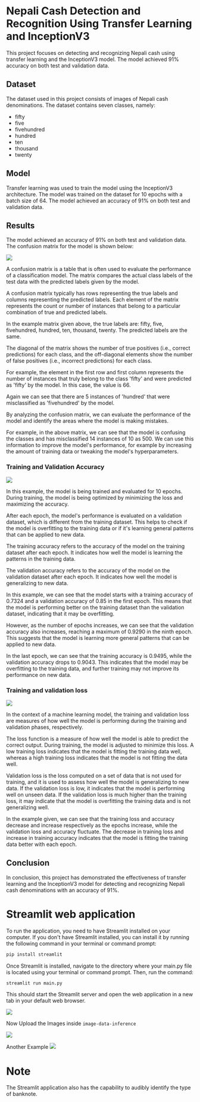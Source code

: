 # Nepali Cash Detection and Recognition Using Transfer Learning and InceptionV3
This project focuses on detecting and recognizing Nepali cash using transfer learning and the InceptionV3 model. The model achieved 91% accuracy on both test and validation data.

## Dataset
The dataset used in this project consists of images of Nepali cash denominations. The dataset contains seven classes, namely:

* fifty
* five
* fivehundred
* hundred
* ten
* thousand
* twenty

## Model
Transfer learning was used to train the model using the InceptionV3 architecture. The model was trained on the dataset for 10 epochs with a batch size of 64. The model achieved an accuracy of 91% on both test and validation data.

## Results
The model achieved an accuracy of 91% on both test and validation data. The confusion matrix for the model is shown below:

<img src = "./evaluation-images/confusion-matrix.png">


A confusion matrix is a table that is often used to evaluate the performance of a classification model. The matrix compares the actual class labels of the test data with the predicted labels given by the model.

A confusion matrix typically has rows representing the true labels and columns representing the predicted labels. Each element of the matrix represents the count or number of instances that belong to a particular combination of true and predicted labels.

In the example matrix given above, the true labels are: fifty, five, fivehundred, hundred, ten, thousand, twenty. The predicted labels are the same.

The diagonal of the matrix shows the number of true positives (i.e., correct predictions) for each class, and the off-diagonal elements show the number of false positives (i.e., incorrect predictions) for each class.

For example, the element in the first row and first column represents the number of instances that truly belong to the class 'fifty' and were predicted as 'fifty' by the model. In this case, the value is 66. 

Again we can see that there are 5 instances of 'hundred' that were misclassified as 'fivehundred' by the model. 

By analyzing the confusion matrix, we can evaluate the performance of the model and identify the areas where the model is making mistakes. 

For example, in the above matrix, we can see that the model is confusing the classes and has misclassified 14 instances of 10 as 500. We can use this information to improve the model's performance, for example by increasing the amount of training data or tweaking the model's hyperparameters.

### Training and Validation Accuracy
<img src = "./evaluation-images/train_val_acc.png">

In this example, the model is being trained and evaluated for 10 epochs. During training, the model is being optimized by minimizing the loss and maximizing the accuracy.

After each epoch, the model's performance is evaluated on a validation dataset, which is different from the training dataset. This helps to check if the model is overfitting to the training data or if it's learning general patterns that can be applied to new data.

The training accuracy refers to the accuracy of the model on the training dataset after each epoch. It indicates how well the model is learning the patterns in the training data.

The validation accuracy refers to the accuracy of the model on the validation dataset after each epoch. It indicates how well the model is generalizing to new data.

In this example, we can see that the model starts with a training accuracy of 0.7324 and a validation accuracy of 0.85 in the first epoch. This means that the model is performing better on the training dataset than the validation dataset, indicating that it may be overfitting.

However, as the number of epochs increases, we can see that the validation accuracy also increases, reaching a maximum of 0.9290 in the ninth epoch. This suggests that the model is learning more general patterns that can be applied to new data.

In the last epoch, we can see that the training accuracy is 0.9495, while the validation accuracy drops to 0.9043. This indicates that the model may be overfitting to the training data, and further training may not improve its performance on new data.


### Training and validation loss
<img src = "./evaluation-images/train_val_loss.png">

In the context of a machine learning model, the training and validation loss are measures of how well the model is performing during the training and validation phases, respectively.

The loss function is a measure of how well the model is able to predict the correct output. During training, the model is adjusted to minimize this loss. A low training loss indicates that the model is fitting the training data well, whereas a high training loss indicates that the model is not fitting the data well.

Validation loss is the loss computed on a set of data that is not used for training, and it is used to assess how well the model is generalizing to new data. If the validation loss is low, it indicates that the model is performing well on unseen data. If the validation loss is much higher than the training loss, it may indicate that the model is overfitting the training data and is not generalizing well.

In the example given, we can see that the training loss and accuracy decrease and increase respectively as the epochs increase, while the validation loss and accuracy fluctuate. The decrease in training loss and increase in training accuracy indicates that the model is fitting the training data better with each epoch.

## Conclusion
In conclusion, this project has demonstrated the effectiveness of transfer learning and the InceptionV3 model for detecting and recognizing Nepali cash denominations with an accuracy of 91%.


# Streamlit web application
To run the application, you need to have Streamlit installed on your computer. If you don't have Streamlit installed, you can install it by running the following command in your terminal or command prompt:

```bash
pip install streamlit
```
Once Streamlit is installed, navigate to the directory where your main.py file is located using your terminal or command prompt. Then, run the command:

```bash
streamlit run main.py
```

This should start the Streamlit server and open the web application in a new tab in your default web browser.

<img src = "./streamlit-output/streamlit-home.png">

Now Upload the Images inside `image-data-inference`

<img src = "./streamlit-output/inference-1.png">

Another Example
<img src = "./streamlit-output/inference-2.png">

# Note
The Streamlit application also has the capability to audibly identify the type of banknote.







